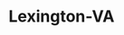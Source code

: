---
title: Lexington-VA
slug: lexington-va
f_state:
- cms/state/virginia.md
f_locations:
- cms/payday-loan/advance-america-2489.md
- cms/payday-loan/check-into-cash-12499.md
- cms/payday-loan/check-into-cash-12544.md
- cms/payday-loan/check-into-cash-12545.md
- cms/payday-loan/check-into-cash-of-virginia-13638.md
- cms/payday-loan/crusader-cash-advance-15536.md
- cms/payday-loan/crusader-cash-advance-15546.md
updated-on: '2024-05-30T13:41:28.615Z'
created-on: '2024-05-30T13:41:28.615Z'
published-on: '2024-05-30T13:54:32.469Z'
f_city: Lexington
layout: '[city].html'
tags: city
---
